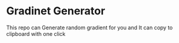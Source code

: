 # Gradinet Generator
This repo can Generate random gradient for you and It can copy to clipboard with one click 
